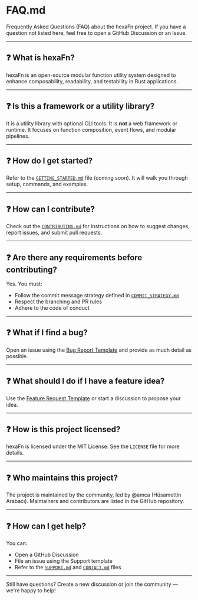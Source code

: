 <!--
SPDX-FileCopyrightText: 2025 Hüsamettin Arabacı
SPDX-License-Identifier: MIT
-->

# FAQ.md

Frequently Asked Questions (FAQ) about the hexaFn project. If you have a question not listed here, feel free to open a GitHub Discussion or an Issue.

---

## ❓ What is hexaFn?

hexaFn is an open-source modular function utility system designed to enhance composability, readability, and testability in Rust applications.

---

## ❓ Is this a framework or a utility library?

It is a utility library with optional CLI tools. It is **not** a web framework or runtime. It focuses on function composition, event flows, and modular pipelines.

---

## ❓ How do I get started?

Refer to the [`GETTING_STARTED.md`](GETTING_STARTED.md) file (coming soon). It will walk you through setup, commands, and examples.

---

## ❓ How can I contribute?

Check out the [`CONTRIBUTING.md`](CONTRIBUTING.md) for instructions on how to suggest changes, report issues, and submit pull requests.

---

## ❓ Are there any requirements before contributing?

Yes. You must:
- Follow the commit message strategy defined in [`COMMIT_STRATEGY.md`](COMMIT_STRATEGY.md)
- Respect the branching and PR rules
- Adhere to the code of conduct

---

## ❓ What if I find a bug?

Open an issue using the [Bug Report Template](https://github.com/hTuneSys/hexaFn/issues/new?template=bug-report.md) and provide as much detail as possible.

---

## ❓ What should I do if I have a feature idea?

Use the [Feature Request Template](https://github.com/hTuneSys/hexaFn/issues/new?template=feature-request.md) or start a discussion to propose your idea.

---

## ❓ How is this project licensed?

hexaFn is licensed under the MIT License. See the `LICENSE` file for more details.

---

## ❓ Who maintains this project?

The project is maintained by the community, led by @amca (Hüsamettin Arabacı). Maintainers and contributors are listed in the GitHub repository.

---

## ❓ How can I get help?

You can:
- Open a GitHub Discussion
- File an issue using the Support template
- Refer to the [`SUPPORT.md`](SUPPORT.md) and [`CONTACT.md`](CONTACT.md) files

---

Still have questions? Create a new discussion or join the community — we're happy to help!
